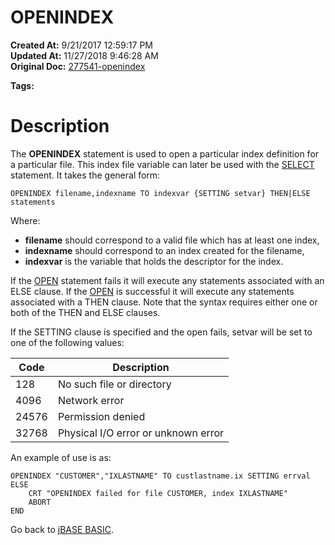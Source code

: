 # OPENINDEX

**Created At:** 9/21/2017 12:59:17 PM  
**Updated At:** 11/27/2018 9:46:28 AM  
**Original Doc:** [277541-openindex](https://docs.jbase.com/36868-jbase-basic/277541-openindex)  

**Tags:**
<badge text='file handling' vertical='middle' />
<badge text='file indexing' vertical='middle' />
<badge text='records handling' vertical='middle' />

# Description

The **OPENINDEX** statement is used to open a particular index definition for a particular file. This index file variable can later be used with the [SELECT](./../select) statement. It takes the general form:

```
OPENINDEX filename,indexname TO indexvar {SETTING setvar} THEN|ELSE statements
```

Where:

- **filename** should correspond to a valid file which has at least one index,
- **indexname** should correspond to an index created for the filename,
- **indexvar** is the variable that holds the descriptor for the index.


If the [OPEN](./../open) statement fails it will execute any statements associated with an ELSE clause. If the [OPEN](./../open) is successful it will execute any statements associated with a THEN clause. Note that the syntax requires either one or both of the THEN and ELSE clauses.

If the SETTING clause is specified and the open fails, setvar will be set to one of the following values:


| Code<br> | Description<br> |
| --- | --- |
| 128<br> | No such file or directory<br> |
| 4096<br> | Network error<br> |
| 24576<br> | Permission denied<br> |
| 32768<br> | Physical I/O error or unknown error<br> |




An example of use is as:

```
OPENINDEX "CUSTOMER","IXLASTNAME" TO custlastname.ix SETTING errval ELSE
    CRT "OPENINDEX failed for file CUSTOMER, index IXLASTNAME"
    ABORT
END
```



Go back to [jBASE BASIC](./../jbase-basic-programmers-reference-guide).
